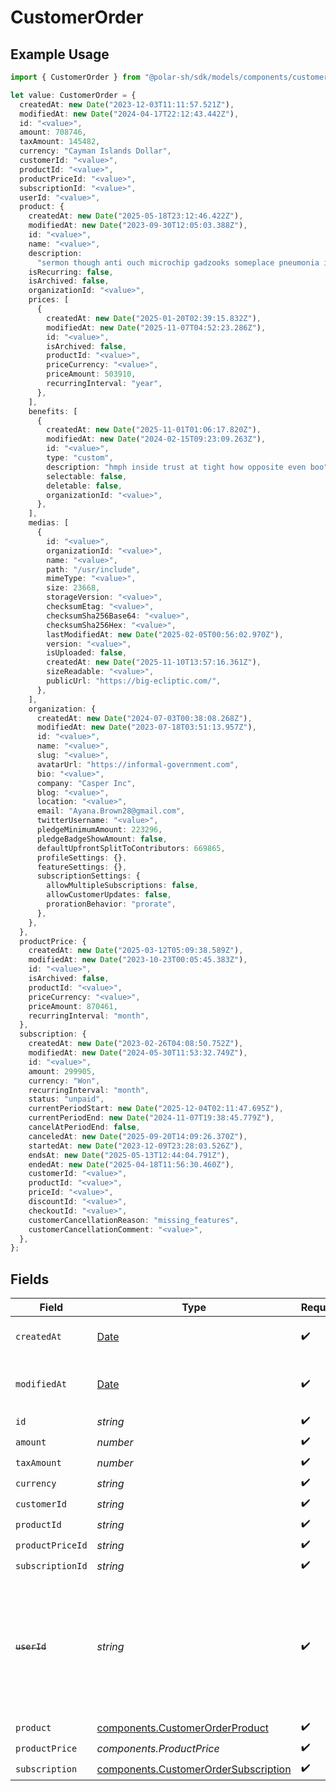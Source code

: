 # CustomerOrder

## Example Usage

```typescript
import { CustomerOrder } from "@polar-sh/sdk/models/components/customerorder.js";

let value: CustomerOrder = {
  createdAt: new Date("2023-12-03T11:11:57.521Z"),
  modifiedAt: new Date("2024-04-17T22:12:43.442Z"),
  id: "<value>",
  amount: 708746,
  taxAmount: 145482,
  currency: "Cayman Islands Dollar",
  customerId: "<value>",
  productId: "<value>",
  productPriceId: "<value>",
  subscriptionId: "<value>",
  userId: "<value>",
  product: {
    createdAt: new Date("2025-05-18T23:12:46.422Z"),
    modifiedAt: new Date("2023-09-30T12:05:03.388Z"),
    id: "<value>",
    name: "<value>",
    description:
      "sermon though anti ouch microchip gadzooks someplace pneumonia if",
    isRecurring: false,
    isArchived: false,
    organizationId: "<value>",
    prices: [
      {
        createdAt: new Date("2025-01-20T02:39:15.832Z"),
        modifiedAt: new Date("2025-11-07T04:52:23.286Z"),
        id: "<value>",
        isArchived: false,
        productId: "<value>",
        priceCurrency: "<value>",
        priceAmount: 503910,
        recurringInterval: "year",
      },
    ],
    benefits: [
      {
        createdAt: new Date("2025-11-01T01:06:17.820Z"),
        modifiedAt: new Date("2024-02-15T09:23:09.263Z"),
        id: "<value>",
        type: "custom",
        description: "hmph inside trust at tight how opposite even boo",
        selectable: false,
        deletable: false,
        organizationId: "<value>",
      },
    ],
    medias: [
      {
        id: "<value>",
        organizationId: "<value>",
        name: "<value>",
        path: "/usr/include",
        mimeType: "<value>",
        size: 23668,
        storageVersion: "<value>",
        checksumEtag: "<value>",
        checksumSha256Base64: "<value>",
        checksumSha256Hex: "<value>",
        lastModifiedAt: new Date("2025-02-05T00:56:02.970Z"),
        version: "<value>",
        isUploaded: false,
        createdAt: new Date("2025-11-10T13:57:16.361Z"),
        sizeReadable: "<value>",
        publicUrl: "https://big-ecliptic.com/",
      },
    ],
    organization: {
      createdAt: new Date("2024-07-03T00:38:08.268Z"),
      modifiedAt: new Date("2023-07-18T03:51:13.957Z"),
      id: "<value>",
      name: "<value>",
      slug: "<value>",
      avatarUrl: "https://informal-government.com",
      bio: "<value>",
      company: "Casper Inc",
      blog: "<value>",
      location: "<value>",
      email: "Ayana.Brown28@gmail.com",
      twitterUsername: "<value>",
      pledgeMinimumAmount: 223296,
      pledgeBadgeShowAmount: false,
      defaultUpfrontSplitToContributors: 669865,
      profileSettings: {},
      featureSettings: {},
      subscriptionSettings: {
        allowMultipleSubscriptions: false,
        allowCustomerUpdates: false,
        prorationBehavior: "prorate",
      },
    },
  },
  productPrice: {
    createdAt: new Date("2025-03-12T05:09:38.589Z"),
    modifiedAt: new Date("2023-10-23T00:05:45.383Z"),
    id: "<value>",
    isArchived: false,
    productId: "<value>",
    priceCurrency: "<value>",
    priceAmount: 870461,
    recurringInterval: "month",
  },
  subscription: {
    createdAt: new Date("2023-02-26T04:08:50.752Z"),
    modifiedAt: new Date("2024-05-30T11:53:32.749Z"),
    id: "<value>",
    amount: 299905,
    currency: "Won",
    recurringInterval: "month",
    status: "unpaid",
    currentPeriodStart: new Date("2025-12-04T02:11:47.695Z"),
    currentPeriodEnd: new Date("2024-11-07T19:38:45.779Z"),
    cancelAtPeriodEnd: false,
    canceledAt: new Date("2025-09-20T14:09:26.370Z"),
    startedAt: new Date("2023-12-09T23:28:03.526Z"),
    endsAt: new Date("2025-05-13T12:44:04.791Z"),
    endedAt: new Date("2025-04-18T11:56:30.460Z"),
    customerId: "<value>",
    productId: "<value>",
    priceId: "<value>",
    discountId: "<value>",
    checkoutId: "<value>",
    customerCancellationReason: "missing_features",
    customerCancellationComment: "<value>",
  },
};
```

## Fields

| Field                                                                                                                   | Type                                                                                                                    | Required                                                                                                                | Description                                                                                                             |
| ----------------------------------------------------------------------------------------------------------------------- | ----------------------------------------------------------------------------------------------------------------------- | ----------------------------------------------------------------------------------------------------------------------- | ----------------------------------------------------------------------------------------------------------------------- |
| `createdAt`                                                                                                             | [Date](https://developer.mozilla.org/en-US/docs/Web/JavaScript/Reference/Global_Objects/Date)                           | :heavy_check_mark:                                                                                                      | Creation timestamp of the object.                                                                                       |
| `modifiedAt`                                                                                                            | [Date](https://developer.mozilla.org/en-US/docs/Web/JavaScript/Reference/Global_Objects/Date)                           | :heavy_check_mark:                                                                                                      | Last modification timestamp of the object.                                                                              |
| `id`                                                                                                                    | *string*                                                                                                                | :heavy_check_mark:                                                                                                      | N/A                                                                                                                     |
| `amount`                                                                                                                | *number*                                                                                                                | :heavy_check_mark:                                                                                                      | N/A                                                                                                                     |
| `taxAmount`                                                                                                             | *number*                                                                                                                | :heavy_check_mark:                                                                                                      | N/A                                                                                                                     |
| `currency`                                                                                                              | *string*                                                                                                                | :heavy_check_mark:                                                                                                      | N/A                                                                                                                     |
| `customerId`                                                                                                            | *string*                                                                                                                | :heavy_check_mark:                                                                                                      | N/A                                                                                                                     |
| `productId`                                                                                                             | *string*                                                                                                                | :heavy_check_mark:                                                                                                      | N/A                                                                                                                     |
| `productPriceId`                                                                                                        | *string*                                                                                                                | :heavy_check_mark:                                                                                                      | N/A                                                                                                                     |
| `subscriptionId`                                                                                                        | *string*                                                                                                                | :heavy_check_mark:                                                                                                      | N/A                                                                                                                     |
| ~~`userId`~~                                                                                                            | *string*                                                                                                                | :heavy_check_mark:                                                                                                      | : warning: ** DEPRECATED **: This will be removed in a future release, please migrate away from it as soon as possible. |
| `product`                                                                                                               | [components.CustomerOrderProduct](../../models/components/customerorderproduct.md)                                      | :heavy_check_mark:                                                                                                      | N/A                                                                                                                     |
| `productPrice`                                                                                                          | *components.ProductPrice*                                                                                               | :heavy_check_mark:                                                                                                      | N/A                                                                                                                     |
| `subscription`                                                                                                          | [components.CustomerOrderSubscription](../../models/components/customerordersubscription.md)                            | :heavy_check_mark:                                                                                                      | N/A                                                                                                                     |